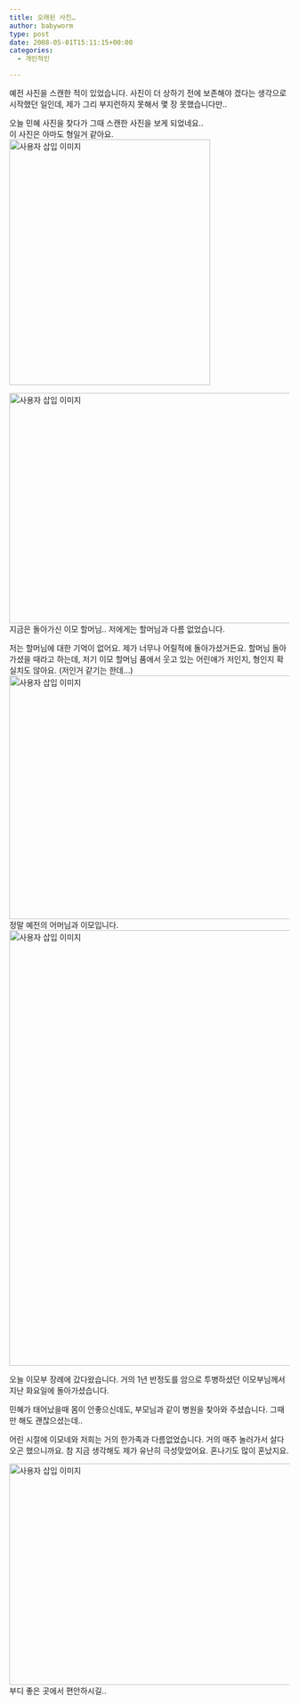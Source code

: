 ```yaml
---
title: 오래된 사진…
author: babyworm
type: post
date: 2008-05-01T15:11:15+00:00
categories:
  - 개인적인

---
```

예전 사진을 스캔한 적이 있었습니다. 사진이 더 상하기 전에 보존해야 겠다는 생각으로 시작했던 일인데, 제가 그리 부지런하지 못해서 몇 장 못했습니다만..

오늘 민혜 사진을 찾다가 그때 스캔한 사진을 보게 되었네요..  
이 사진은 아마도 형일거 같아요.  
<img loading="lazy" decoding="async" src="https://i0.wp.com/babyworm.net/wordpress/wp-content/uploads/1/dk030000000000.jpg?resize=361%2C442" class="align" width="361" height="442" alt="사용자 삽입 이미지" data-recalc-dims="1" /> 

<img loading="lazy" decoding="async" src="https://i0.wp.com/babyworm.net/wordpress/wp-content/uploads/1/ck010000000000.jpg?resize=600%2C414" class="aligncenter" width="600" height="414" alt="사용자 삽입 이미지" data-recalc-dims="1" /> 지금은 돌아가신 이모 할머님.. 저에게는 할머님과 다름 없었습니다. 

저는 할머님에 대한 기억이 없어요. 제가 너무나 어릴적에 돌아가셨거든요. 할머님 돌아가셨을 때라고 하는데, 저기 이모 할머님 품에서 웃고 있는 어린애가 저인지, 형인지 확실치도 않아요. (저인거 같기는 한데&#8230;)  
<img loading="lazy" decoding="async" src="https://i0.wp.com/babyworm.net/wordpress/wp-content/uploads/1/ck010000000001.jpg?resize=600%2C438" class="aligncenter" width="600" height="438" alt="사용자 삽입 이미지" data-recalc-dims="1" />  
정말 예전의 어머님과 이모입니다.  
<img loading="lazy" decoding="async" src="https://i0.wp.com/babyworm.net/wordpress/wp-content/uploads/1/ck010000000002.jpg?resize=600%2C783" class="aligncenter" width="600" height="783" alt="사용자 삽입 이미지" data-recalc-dims="1" /> 

오늘 이모부 장례에 갔다왔습니다. 거의 1년 반정도를 암으로 투병하셨던 이모부님께서 지난 화요일에 돌아가셨습니다. 

민혜가 태어났을때 몸이 안좋으신데도, 부모님과 같이 병원을 찾아와 주셨습니다. 그때만 해도 괜찮으셨는데..

어린 시절에 이모네와 저희는 거의 한가족과 다름없었습니다. 거의 매주 놀러가서 살다오곤 했으니까요. 참 지금 생각해도 제가 유난히 극성맞았어요. 혼나기도 많이 혼났지요. 

<img loading="lazy" decoding="async" src="https://i0.wp.com/babyworm.net/wordpress/wp-content/uploads/1/ck010000000004.jpg?resize=600%2C398" class="aligncenter" width="600" height="398" alt="사용자 삽입 이미지" data-recalc-dims="1" /> 부디 좋은 곳에서 편안하시길..